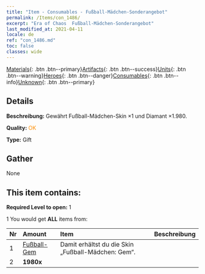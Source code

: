 ```yaml
---
title: "Item - Consumables - Fußball-Mädchen-Sonderangebot"
permalink: /Items/con_1486/
excerpt: "Era of Chaos  Fußball-Mädchen-Sonderangebot"
last_modified_at: 2021-04-11
locale: de
ref: "con_1486.md"
toc: false
classes: wide
---
```

 [Materials](/de/Items/){: .btn .btn--primary}[Artifacts](/de/Items/Artifacts/){: .btn .btn--success}[Units](/de/Items/Units/){: .btn .btn--warning}[Heroes](/de/Items/Heroes/){: .btn .btn--danger}[Consumables](/de/Items/Consumables/){: .btn .btn--info}[Unknown](/de/Items/Unknown/){: .btn .btn--primary}

## Details
 **Beschreibung:** Gewährt Fußball-Mädchen-Skin ×1 und Diamant ×1.980.

 **Quality:** <span style="color: #FF8C00">OK</span>

 **Type:** Gift

## Gather

  None

## This item contains:

 **Required Level to open:** 1

 1 You would get **ALL** items  from:

  | Nr | Amount |     Item    | Beschreibung |
  |:---|:-------|:------------|:-----------:|
  | 1 | [Fußball-Gem](/de/Items/con_1046/) | Damit erhältst du die Skin „Fußball-Mädchen: Gem“. | 
  | 2 |  **1980x** | <i class="fas fa-gem"/> |  | 
